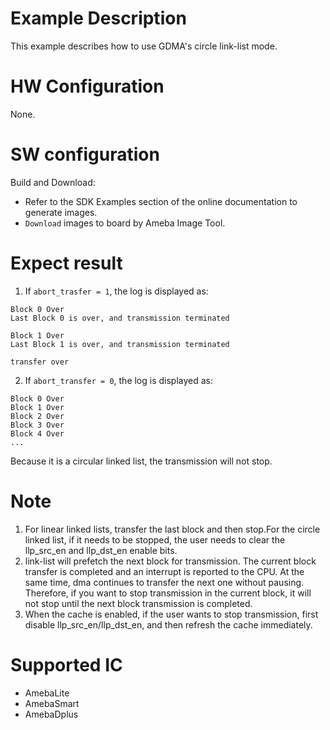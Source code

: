 # Example Description

This example describes how to use GDMA's circle link-list mode.

# HW Configuration

None.

# SW configuration

Build and Download:
   * Refer to the SDK Examples section of the online documentation to generate images.
   * `Download` images to board by Ameba Image Tool.

# Expect result
1. If `abort_trasfer = 1`, the log is displayed as:
```shell
Block 0 Over
Last Block 0 is over, and transmission terminated

Block 1 Over
Last Block 1 is over, and transmission terminated

transfer over
```
2. If `abort_transfer = 0`, the log is displayed as:
```shell
Block 0 Over
Block 1 Over
Block 2 Over
Block 3 Over
Block 4 Over
...
```
Because it is a circular linked list, the transmission will not stop.

# Note
1. For linear linked lists, transfer the last block and then stop.For the circle linked list, if it needs to be stopped, the user needs to clear the llp_src_en and llp_dst_en enable bits.
2. link-list will prefetch the next block for transmission. The current block transfer is completed and an interrupt is reported to the CPU. At the same time, dma continues to transfer the next one without pausing. Therefore, if you want to stop transmission in the current block, it will not stop until the next block transmission is completed.
3. When the cache is enabled, if the user wants to stop transmission, first disable llp_src_en/llp_dst_en, and then refresh the cache immediately.
# Supported IC

- AmebaLite
- AmebaSmart
- AmebaDplus

